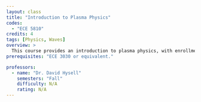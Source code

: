 ```yaml
---
layout: class
title: "Introduction to Plasma Physics"
codes:
  - "ECE 5810"
credits: 4
tags: [Physics, Waves]
overview: >
  This course provides an introduction to plasma physics, with enrollment limited to graduate students and exceptional seniors. 
prerequisites: "ECE 3030 or equivalent."

professors:
  - name: "Dr. David Hysell"
    semesters: "Fall"
    difficulty: N/A
    rating: N/A
---
```

